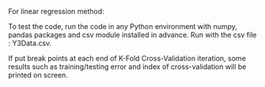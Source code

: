 For linear regression method:

To test the code, run the code in any Python environment with numpy, pandas packages and csv module installed in advance. 
Run with the csv file : Y3Data.csv.

If put break points at each end of K-Fold Cross-Validation iteration, 
some results such as training/testing error and index of cross-validation will be printed on screen.

